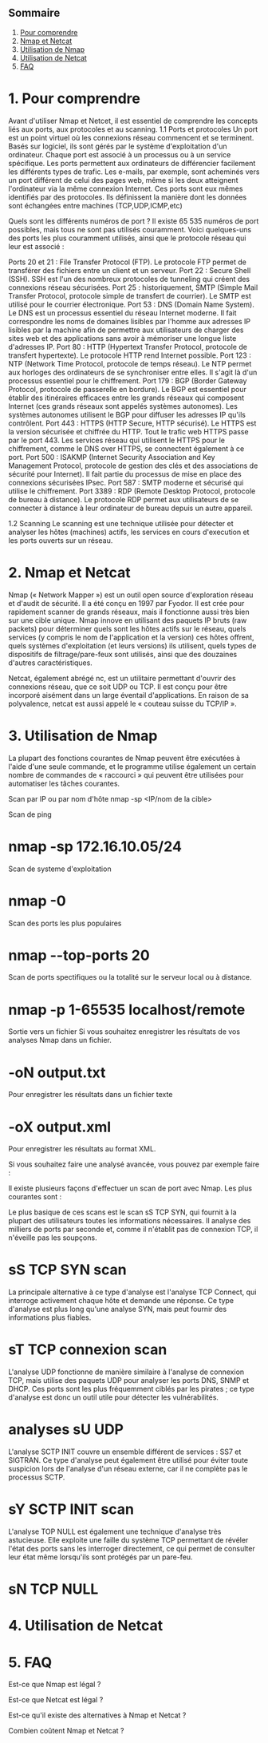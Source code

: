 ## Sommaire
1. [Pour comprendre](#pour-comprendre)
2. [Nmap et Netcat](#nmap-et-netcat)
3. [Utilisation de Nmap](#utilisation-de-nmap)
4. [Utilisation de Netcat](#utilisation-de-netcat)
5. [FAQ](#faq)

# 1. Pour comprendre
<span id="pour-comprendre"></span>
Avant d'utiliser Nmap et Netcet, il est essentiel de comprendre les concepts liés aux ports, aux protocoles et au scanning.
1.1 Ports et protocoles
Un port est un point virtuel où les connexions réseau commencent et se terminent. Basés sur logiciel, ils sont gérés par le système d'exploitation d'un ordinateur. Chaque port est associé à un processus ou à un service spécifique. Les ports permettent aux ordinateurs de différencier facilement les différents types de trafic. Les e-mails, par exemple, sont acheminés vers un port différent de celui des pages web, même si les deux atteignent l'ordinateur via la même connexion Internet. Ces ports sont eux mêmes identifiés par des protocoles. Ils définissent la manière dont les données sont échangées entre machines (TCP,UDP,ICMP,etc)

Quels sont les différents numéros de port ?
Il existe 65 535 numéros de port possibles, mais tous ne sont pas utilisés couramment. Voici quelques-uns des ports les plus couramment utilisés, ainsi que le protocole réseau qui leur est associé :

Ports 20 et 21 : File Transfer Protocol (FTP). Le protocole FTP permet de transférer des fichiers entre un client et un serveur.
Port 22 : Secure Shell (SSH). SSH est l'un des nombreux protocoles de tunneling qui créent des connexions réseau sécurisées.
Port 25 : historiquement, SMTP (Simple Mail Transfer Protocol, protocole simple de transfert de courrier). Le SMTP est utilisé pour le courrier électronique.
Port 53 : DNS (Domain Name System). Le DNS est un processus essentiel du réseau Internet moderne. Il fait correspondre les noms de domaines lisibles par l'homme aux adresses IP lisibles par la machine afin de permettre aux utilisateurs de charger des sites web et des applications sans avoir à mémoriser une longue liste d'adresses IP.
Port 80 : HTTP (Hypertext Transfer Protocol, protocole de transfert hypertexte). Le protocole HTTP rend Internet possible.
Port 123 : NTP (Network Time Protocol, protocole de temps réseau). Le NTP permet aux horloges des ordinateurs de se synchroniser entre elles. Il s'agit là d'un processus essentiel pour le chiffrement.
Port 179 : BGP (Border Gateway Protocol, protocole de passerelle en bordure). Le BGP est essentiel pour établir des itinéraires efficaces entre les grands réseaux qui composent Internet (ces grands réseaux sont appelés systèmes autonomes). Les systèmes autonomes utilisent le BGP pour diffuser les adresses IP qu'ils contrôlent.
Port 443 : HTTPS (HTTP Secure, HTTP sécurisé). Le HTTPS est la version sécurisée et chiffrée du HTTP. Tout le trafic web HTTPS passe par le port 443. Les services réseau qui utilisent le HTTPS pour le chiffrement, comme le DNS over HTTPS, se connectent également à ce port.
Port 500 : ISAKMP (Internet Security Association and Key Management Protocol, protocole de gestion des clés et des associations de sécurité pour Internet). Il fait partie du processus de mise en place des connexions sécurisées IPsec.
Port 587 : SMTP moderne et sécurisé qui utilise le chiffrement.
Port 3389 : RDP (Remote Desktop Protocol, protocole de bureau à distance). Le protocole RDP permet aux utilisateurs de se connecter à distance à leur ordinateur de bureau depuis un autre appareil.

1.2 Scanning
Le scanning est une technique utilisée pour détecter et analyser les hôtes (machines) actifs, les services en cours d'execution et les ports ouverts sur un réseau.

# 2. Nmap et Netcat
<span id="nmap-et-netcat"></span>
Nmap (« Network Mapper ») est un outil open source d'exploration réseau et d'audit de sécurité. Il a été conçu en 1997 par Fyodor. Il est crée pour rapidement scanner de grands réseaux, mais il fonctionne aussi très bien sur une cible unique. Nmap innove en utilisant des paquets IP bruts (raw packets) pour déterminer quels sont les hôtes actifs sur le réseau, quels services (y compris le nom de l'application et la version) ces hôtes offrent, quels systèmes d'exploitation (et leurs versions) ils utilisent, quels types de dispositifs de filtrage/pare-feux sont utilisés, ainsi que des douzaines d'autres caractéristiques.

Netcat, également abrégé nc, est un utilitaire permettant d'ouvrir des connexions réseau, que ce soit UDP ou TCP. Il est conçu pour être incorporé aisément dans un large éventail d'applications. En raison de sa polyvalence, netcat est aussi appelé le « couteau suisse du TCP/IP ».


# 3. Utilisation de Nmap
<span id="utilisation-de-base"></span>

La plupart des fonctions courantes de Nmap peuvent être exécutées à l'aide d'une seule commande, et le programme utilise également un certain nombre de commandes de « raccourci » qui peuvent être utilisées pour automatiser les tâches courantes.

Scan par IP ou par nom d'hôte
nmap -sp <IP/nom de la cible>

Scan de ping
# nmap -sp 172.16.10.05/24

Scan de systeme d'exploitation
# nmap -0 <IP de la cible>

Scan des ports les plus populaires
# nmap --top-ports 20 <IP de la cible>

Scan de ports spectifiques ou la totalité sur le serveur local ou à distance.
# nmap -p 1-65535 localhost/remote

Sortie vers un fichier
Si vous souhaitez enregistrer les résultats de vos analyses Nmap dans un fichier.

# -oN output.txt
Pour enregistrer les résultats dans un fichier texte

# -oX output.xml
Pour enregistrer les résultats au format XML.

Si vous souhaitez faire une analysé avancée, vous pouvez par exemple faire :

Il existe plusieurs façons d'effectuer un scan de port avec Nmap. Les plus courantes sont :

Le plus basique de ces scans est le scan sS TCP SYN, qui fournit à la plupart des utilisateurs toutes les informations nécessaires. Il analyse des milliers de ports par seconde et, comme il n'établit pas de connexion TCP, il n'éveille pas les soupçons.
# sS TCP SYN scan

La principale alternative à ce type d'analyse est l'analyse TCP Connect, qui interroge activement chaque hôte et demande une réponse. Ce type d'analyse est plus long qu'une analyse SYN, mais peut fournir des informations plus fiables.
# sT TCP connexion scan

L'analyse UDP fonctionne de manière similaire à l'analyse de connexion TCP, mais utilise des paquets UDP pour analyser les ports DNS, SNMP et DHCP. Ces ports sont les plus fréquemment ciblés par les pirates ; ce type d'analyse est donc un outil utile pour détecter les vulnérabilités.
# analyses sU UDP

L'analyse SCTP INIT couvre un ensemble différent de services : SS7 et SIGTRAN. Ce type d'analyse peut également être utilisé pour éviter toute suspicion lors de l'analyse d'un réseau externe, car il ne complète pas le processus SCTP.
# sY SCTP INIT scan

L'analyse TOP NULL est également une technique d'analyse très astucieuse. Elle exploite une faille du système TCP permettant de révéler l'état des ports sans les interroger directement, ce qui permet de consulter leur état même lorsqu'ils sont protégés par un pare-feu.
# sN TCP NULL



# 4. Utilisation de Netcat
<span id="utilisation de netcat"></span>

# 5. FAQ
<span id="faq"></span>

Est-ce que Nmap est légal ?

Est-ce que Netcat est légal ?

Est-ce qu'il existe des alternatives à Nmap et Netcat ?

Combien coûtent Nmap et Netcat ?

